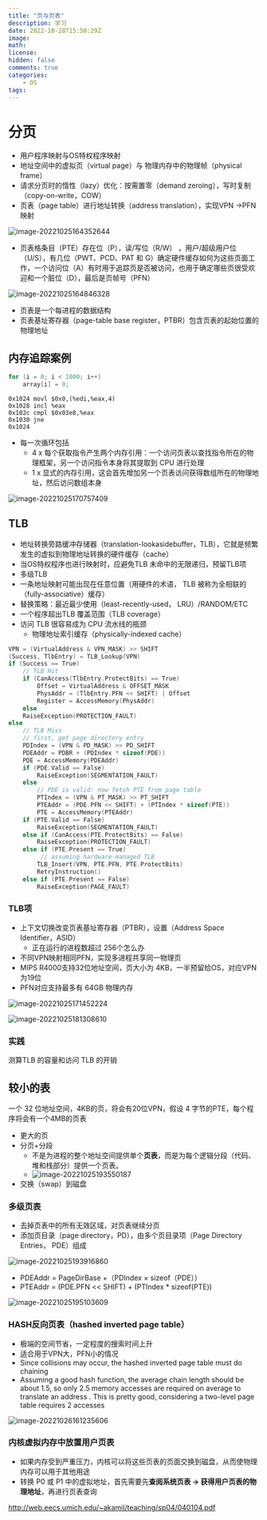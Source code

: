 ```yaml
---
title: "页与页表"
description: 学习
date: 2022-10-28T15:50:29Z
image: 
math: 
license: 
hidden: false
comments: true
categories:
    - OS
tags:
---
```

# 分页

- 用户程序映射与OS特权程序映射
- 地址空间中的虚拟页（virtual page）与 物理内存中的物理帧（physical frame）
- 请求分页时的惰性（lazy）优化：按需置零（demand zeroing），写时复制（copy-on-write，COW）
- 页表（page table）进行地址转换（address translation），实现VPN ->PFN映射 

![image-20221025164352644](/images/image-20221025164352644.png)


- 页表格条目（PTE）存在位（P），读/写位（R/W） ，用户/超级用户位（U/S），有几位（PWT、PCD、PAT 和 G）确定硬件缓存如何为这些页面工作，一个访问位（A）有时用于追踪页是否被访问，也用于确定哪些页很受欢迎和一个脏位（D），最后是页帧号（PFN）

![image-20221025164846328](/images/image-20221025164846328.png)


- 页表是一个每进程的数据结构
- 页表基址寄存器（page-table base register，PTBR）包含页表的起始位置的物理地址

## 内存追踪案例

```c
for (i = 0; i < 1000; i++)
    array[i] = 0;
```

```assembly
0x1024 movl $0x0,(%edi,%eax,4)
0x1028 incl %eax
0x102c cmpl $0x03e8,%eax
0x1030 jne
0x1024
```

- 每一次循环包括
  - 4 x 每个获取指令产生两个内存引用：一个访问页表以查找指令所在的物理框架，另一个访问指令本身将其提取到 CPU 进行处理
  - 1 x 显式的内存引用，这会首先增加另一个页表访问获得数组所在的物理地址，然后访问数组本身

![image-20221025170757409](/images/image-20221025170757409.png)


## TLB

- 地址转换旁路缓冲存储器（translation-lookasidebuffer，TLB），它就是频繁发生的虚拟到物理地址转换的硬件缓存（cache）
- 当OS特权程序也进行映射时，应避免TLB 未命中的无限递归，预留TLB项
- 多级TLB
- 一条地址映射可能出现在任意位置（用硬件的术语， TLB 被称为全相联的（fully-associative）缓存）
- 替换策略：最近最少使用（least-recently-used， LRU）/RANDOM/ETC
- 一个程序超出TLB 覆盖范围（TLB coverage）
- 访问 TLB 很容易成为 CPU 流水线的瓶颈
  - 物理地址索引缓存（physically-indexed cache）

```c
VPN = (VirtualAddress & VPN_MASK) >> SHIFT
(Success, TlbEntry) = TLB_Lookup(VPN)
if (Success == True)
    // TLB Hit
    if (CanAccess(TlbEntry.ProtectBits) == True)
        Offset = VirtualAddress & OFFSET_MASK
        PhysAddr = (TlbEntry.PFN << SHIFT) | Offset
        Register = AccessMemory(PhysAddr)
    else
    RaiseException(PROTECTION_FAULT)
else
    // TLB Miss
    // first, get page directory entry
    PDIndex = (VPN & PD_MASK) >> PD_SHIFT
    PDEAddr = PDBR + (PDIndex * sizeof(PDE))
    PDE = AccessMemory(PDEAddr)
    if (PDE.Valid == False)
        RaiseException(SEGMENTATION_FAULT)
    else
        // PDE is valid: now fetch PTE from page table
        PTIndex = (VPN & PT_MASK) >> PT_SHIFT
        PTEAddr = (PDE.PFN << SHIFT) + (PTIndex * sizeof(PTE))
        PTE = AccessMemory(PTEAddr)
    if (PTE.Valid == False)
        RaiseException(SEGMENTATION_FAULT)
    else if (CanAccess(PTE.ProtectBits) == False)
        RaiseException(PROTECTION_FAULT)
    else if (PTE.Present == True)
		 // assuming hardware-managed TLB
		TLB_Insert(VPN, PTE.PFN, PTE.ProtectBits)
		RetryInstruction()
	else if (PTE.Present == False)
		RaiseException(PAGE_FAULT)
```

### TLB项

- 上下文切换改变页表基址寄存器（PTBR），设置（Address Space Identifier，ASID）
  - 正在运行的进程数超过 256个怎么办
- 不同VPN映射相同PFN，实现多进程共享同一物理页
- MIPS R4000支持32位地址空间，页大小为 4KB，一半预留给OS，对应VPN为19位
- PFN对应支持最多有 64GB 物理内存

![image-20221025171452224](/images/image-20221025171452224.png)


![image-20221025181308610](/images/image-20221025181308610.png)


### 实践

测算TLB 的容量和访问 TLB 的开销

## 较小的表

一个 32 位地址空间，4KB的页，将会有20位VPN，假设 4 字节的PTE，每个程序将会有一个4MB的页表

- 更大的页
- 分页+分段
  - 不是为进程的整个地址空间提供单个**页表**，而是为每个逻辑分段（代码、堆和栈部分）提供一个页表。
  - ![image-20221025193550187](/images/image-20221025193550187.png)
- 交换（swap）到磁盘

### 多级页表

- 去掉页表中的所有无效区域，对页表继续分页
- 添加页目录（page directory，PD），由多个页目录项（Page Directory Entries， PDE）组成

![image-20221025193916860](/images/image-20221025193916860.png)


- PDEAddr = PageDirBase +（PDIndex × sizeof（PDE））
- PTEAddr = (PDE.PFN << SHIFT) + (PTIndex * sizeof(PTE))

![image-20221025195103609](/images/image-20221025195103609.png)


### HASH反向页表（hashed inverted page table）

- 极端的空间节省，一定程度的搜索时间上升
- 适合用于VPN大，PFN小的情况
- Since collisions may occur, the hashed inverted page table must do chaining
- Assuming a good hash function, the average chain length should be about 1.5, so only 2.5 memory accesses are required on average to translate an address . This is pretty good, considering a two-level page table requires 2 accesses

![image-20221026161235606](/images/image-20221026161235606.png)


### 内核虚拟内存中放置用户页表

- 如果内存受到严重压力，内核可以将这些页表的页面交换到磁盘，从而使物理内存可以用于其他用途
- 转换 P0 或 P1 中的虚拟地址，首先需要先**查阅系统页表 -> 获得用户页表的物理地址**，再进行页表查询





http://web.eecs.umich.edu/~akamil/teaching/sp04/040104.pdf